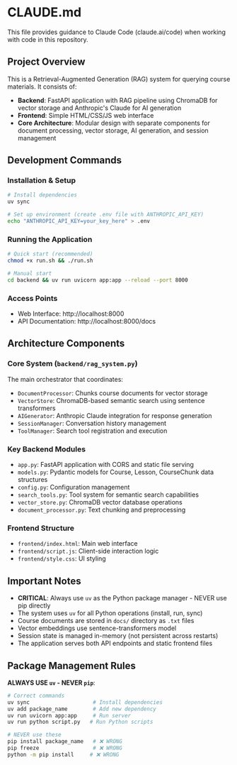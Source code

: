 # CLAUDE.md

This file provides guidance to Claude Code (claude.ai/code) when working with code in this repository.

## Project Overview

This is a Retrieval-Augmented Generation (RAG) system for querying course materials. It consists of:
- **Backend**: FastAPI application with RAG pipeline using ChromaDB for vector storage and Anthropic's Claude for AI generation
- **Frontend**: Simple HTML/CSS/JS web interface 
- **Core Architecture**: Modular design with separate components for document processing, vector storage, AI generation, and session management

## Development Commands

### Installation & Setup
```bash
# Install dependencies
uv sync

# Set up environment (create .env file with ANTHROPIC_API_KEY)
echo "ANTHROPIC_API_KEY=your_key_here" > .env
```

### Running the Application
```bash
# Quick start (recommended)
chmod +x run.sh && ./run.sh

# Manual start
cd backend && uv run uvicorn app:app --reload --port 8000
```

### Access Points
- Web Interface: http://localhost:8000
- API Documentation: http://localhost:8000/docs

## Architecture Components

### Core System (`backend/rag_system.py`)
The main orchestrator that coordinates:
- `DocumentProcessor`: Chunks course documents for vector storage
- `VectorStore`: ChromaDB-based semantic search using sentence transformers
- `AIGenerator`: Anthropic Claude integration for response generation
- `SessionManager`: Conversation history management
- `ToolManager`: Search tool registration and execution

### Key Backend Modules
- `app.py`: FastAPI application with CORS and static file serving
- `models.py`: Pydantic models for Course, Lesson, CourseChunk data structures
- `config.py`: Configuration management
- `search_tools.py`: Tool system for semantic search capabilities
- `vector_store.py`: ChromaDB vector database operations
- `document_processor.py`: Text chunking and preprocessing

### Frontend Structure
- `frontend/index.html`: Main web interface
- `frontend/script.js`: Client-side interaction logic
- `frontend/style.css`: UI styling

## Important Notes

- **CRITICAL**: Always use `uv` as the Python package manager - NEVER use pip directly
- The system uses `uv` for all Python operations (install, run, sync)
- Course documents are stored in `docs/` directory as `.txt` files
- Vector embeddings use sentence-transformers model
- Session state is managed in-memory (not persistent across restarts)
- The application serves both API endpoints and static frontend files

## Package Management Rules

**ALWAYS USE `uv` - NEVER `pip`**:
```bash
# Correct commands
uv sync                    # Install dependencies
uv add package_name        # Add new dependency
uv run uvicorn app:app     # Run server
uv run python script.py   # Run Python scripts

# NEVER use these
pip install package_name   # ❌ WRONG
pip freeze                 # ❌ WRONG  
python -m pip install     # ❌ WRONG
```
